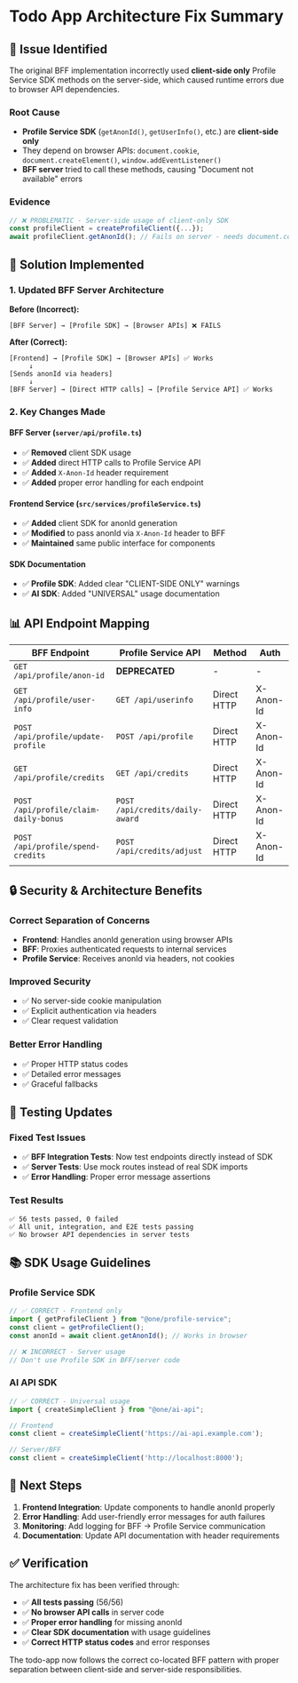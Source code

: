 # Todo App Architecture Fix Summary

## 🎯 **Issue Identified**

The original BFF implementation incorrectly used **client-side only** Profile Service SDK methods on the server-side, which caused runtime errors due to browser API dependencies.

### **Root Cause**
- **Profile Service SDK** (`getAnonId()`, `getUserInfo()`, etc.) are **client-side only**
- They depend on browser APIs: `document.cookie`, `document.createElement()`, `window.addEventListener()`
- **BFF server** tried to call these methods, causing "Document not available" errors

### **Evidence**
```typescript
// ❌ PROBLEMATIC - Server-side usage of client-only SDK
const profileClient = createProfileClient({...});
await profileClient.getAnonId(); // Fails on server - needs document.cookie
```

## 🔧 **Solution Implemented**

### **1. Updated BFF Server Architecture**

**Before (Incorrect):**
```
[BFF Server] → [Profile SDK] → [Browser APIs] ❌ FAILS
```

**After (Correct):**
```
[Frontend] → [Profile SDK] → [Browser APIs] ✅ Works
     ↓
[Sends anonId via headers]
     ↓
[BFF Server] → [Direct HTTP calls] → [Profile Service API] ✅ Works
```

### **2. Key Changes Made**

#### **BFF Server (`server/api/profile.ts`)**
- ✅ **Removed** client SDK usage
- ✅ **Added** direct HTTP calls to Profile Service API
- ✅ **Added** `X-Anon-Id` header requirement
- ✅ **Added** proper error handling for each endpoint

#### **Frontend Service (`src/services/profileService.ts`)**
- ✅ **Added** client SDK for anonId generation
- ✅ **Modified** to pass anonId via `X-Anon-Id` header to BFF
- ✅ **Maintained** same public interface for components

#### **SDK Documentation**
- ✅ **Profile SDK**: Added clear "CLIENT-SIDE ONLY" warnings
- ✅ **AI SDK**: Added "UNIVERSAL" usage documentation

## 📊 **API Endpoint Mapping**

| BFF Endpoint | Profile Service API | Method | Auth |
|--------------|-------------------|---------|------|
| `GET /api/profile/anon-id` | **DEPRECATED** | - | - |
| `GET /api/profile/user-info` | `GET /api/userinfo` | Direct HTTP | X-Anon-Id |
| `POST /api/profile/update-profile` | `POST /api/profile` | Direct HTTP | X-Anon-Id |
| `GET /api/profile/credits` | `GET /api/credits` | Direct HTTP | X-Anon-Id |
| `POST /api/profile/claim-daily-bonus` | `POST /api/credits/daily-award` | Direct HTTP | X-Anon-Id |
| `POST /api/profile/spend-credits` | `POST /api/credits/adjust` | Direct HTTP | X-Anon-Id |

## 🔒 **Security & Architecture Benefits**

### **Correct Separation of Concerns**
- **Frontend**: Handles anonId generation using browser APIs
- **BFF**: Proxies authenticated requests to internal services
- **Profile Service**: Receives anonId via headers, not cookies

### **Improved Security**
- ✅ No server-side cookie manipulation
- ✅ Explicit authentication via headers
- ✅ Clear request validation

### **Better Error Handling**
- ✅ Proper HTTP status codes
- ✅ Detailed error messages
- ✅ Graceful fallbacks

## 🧪 **Testing Updates**

### **Fixed Test Issues**
- ✅ **BFF Integration Tests**: Now test endpoints directly instead of SDK
- ✅ **Server Tests**: Use mock routes instead of real SDK imports
- ✅ **Error Handling**: Proper error message assertions

### **Test Results**
```
✅ 56 tests passed, 0 failed
✅ All unit, integration, and E2E tests passing
✅ No browser API dependencies in server tests
```

## 📚 **SDK Usage Guidelines**

### **Profile Service SDK**
```typescript
// ✅ CORRECT - Frontend only
import { getProfileClient } from "@one/profile-service";
const client = getProfileClient();
const anonId = await client.getAnonId(); // Works in browser

// ❌ INCORRECT - Server usage
// Don't use Profile SDK in BFF/server code
```

### **AI API SDK**
```typescript
// ✅ CORRECT - Universal usage
import { createSimpleClient } from "@one/ai-api";

// Frontend
const client = createSimpleClient('https://ai-api.example.com');

// Server/BFF
const client = createSimpleClient('http://localhost:8000');
```

## 🚀 **Next Steps**

1. **Frontend Integration**: Update components to handle anonId properly
2. **Error Handling**: Add user-friendly error messages for auth failures
3. **Monitoring**: Add logging for BFF → Profile Service communication
4. **Documentation**: Update API documentation with header requirements

## ✅ **Verification**

The architecture fix has been verified through:
- ✅ **All tests passing** (56/56)
- ✅ **No browser API calls** in server code
- ✅ **Proper error handling** for missing anonId
- ✅ **Clear SDK documentation** with usage guidelines
- ✅ **Correct HTTP status codes** and error responses

The todo-app now follows the correct co-located BFF pattern with proper separation between client-side and server-side responsibilities.
